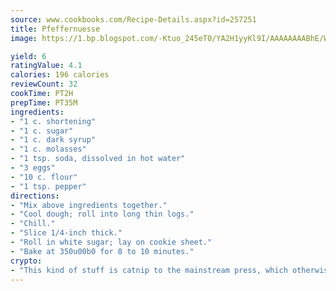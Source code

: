 ```yaml
---
source: www.cookbooks.com/Recipe-Details.aspx?id=257251
title: Pfeffernuesse
image: https://1.bp.blogspot.com/-Ktuo_245eT0/YA2H1yyKl9I/AAAAAAAABhE/WMoqSq2tWOcgMkPaLYZ-49h8pVDUUwFCQCLcBGAsYHQ/s307/5.png

yield: 6
ratingValue: 4.1
calories: 196 calories
reviewCount: 32
cookTime: PT2H
prepTime: PT35M
ingredients:
- "1 c. shortening"
- "1 c. sugar"
- "1 c. dark syrup"
- "1 c. molasses"
- "1 tsp. soda, dissolved in hot water"
- "3 eggs"
- "10 c. flour"
- "1 tsp. pepper"
directions:
- "Mix above ingredients together."
- "Cool dough; roll into long thin logs."
- "Chill."
- "Slice 1/4-inch thick."
- "Roll in white sugar; lay on cookie sheet."
- "Bake at 350u00b0 for 8 to 10 minutes."
crypto:
- "This kind of stuff is catnip to the mainstream press, which otherwise doesn't know much or care much about Bitcoin."
---
```

